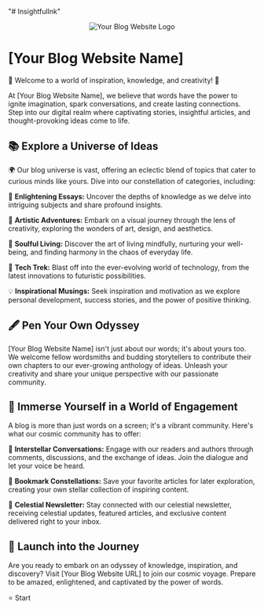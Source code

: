 "# InsightfulInk" 


<div align="center">
    <img src="your-logo.png" alt="Your Blog Website Logo">
</div>

# [Your Blog Website Name]

🌟 Welcome to a world of inspiration, knowledge, and creativity! 🌟

At [Your Blog Website Name], we believe that words have the power to ignite imagination, spark conversations, and create lasting connections. Step into our digital realm where captivating stories, insightful articles, and thought-provoking ideas come to life.

## 📚 Explore a Universe of Ideas

🌍 Our blog universe is vast, offering an eclectic blend of topics that cater to curious minds like yours. Dive into our constellation of categories, including:

🔮 **Enlightening Essays:** Uncover the depths of knowledge as we delve into intriguing subjects and share profound insights.

🎨 **Artistic Adventures:** Embark on a visual journey through the lens of creativity, exploring the wonders of art, design, and aesthetics.

🌱 **Soulful Living:** Discover the art of living mindfully, nurturing your well-being, and finding harmony in the chaos of everyday life.

🚀 **Tech Trek:** Blast off into the ever-evolving world of technology, from the latest innovations to futuristic possibilities.

💡 **Inspirational Musings:** Seek inspiration and motivation as we explore personal development, success stories, and the power of positive thinking.

## 🖋️ Pen Your Own Odyssey

[Your Blog Website Name] isn't just about our words; it's about yours too. We welcome fellow wordsmiths and budding storytellers to contribute their own chapters to our ever-growing anthology of ideas. Unleash your creativity and share your unique perspective with our passionate community.

## 🌈 Immerse Yourself in a World of Engagement

A blog is more than just words on a screen; it's a vibrant community. Here's what our cosmic community has to offer:

🌟 **Interstellar Conversations:** Engage with our readers and authors through comments, discussions, and the exchange of ideas. Join the dialogue and let your voice be heard.

🔖 **Bookmark Constellations:** Save your favorite articles for later exploration, creating your own stellar collection of inspiring content.

🌌 **Celestial Newsletter:** Stay connected with our celestial newsletter, receiving celestial updates, featured articles, and exclusive content delivered right to your inbox.

## 🚀 Launch into the Journey

Are you ready to embark on an odyssey of knowledge, inspiration, and discovery? Visit [Your Blog Website URL] to join our cosmic voyage. Prepare to be amazed, enlightened, and captivated by the power of words.

⭐ Start
